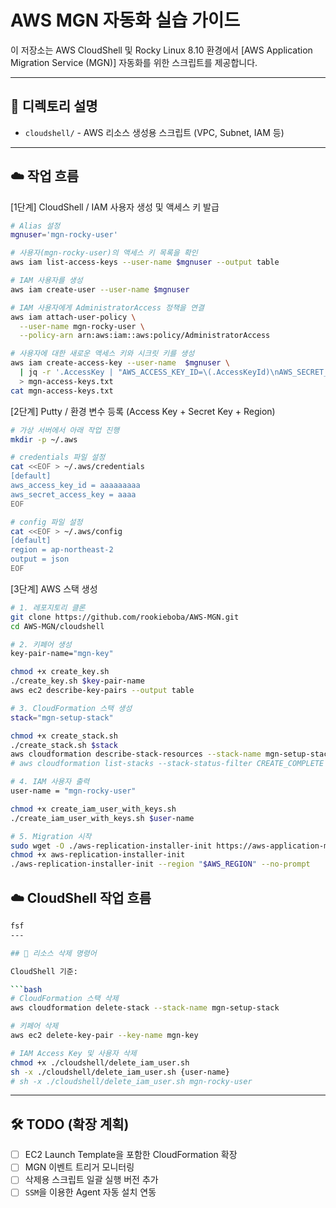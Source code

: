 
# AWS MGN 자동화 실습 가이드

이 저장소는 AWS CloudShell 및 Rocky Linux 8.10 환경에서 [AWS Application Migration Service (MGN)] 자동화를 위한 스크립트를 제공합니다.

---

## 📁 디렉토리 설명

- `cloudshell/` - AWS 리소스 생성용 스크립트 (VPC, Subnet, IAM 등)

---

## ☁️ 작업 흐름

[1단계] CloudShell / IAM 사용자 생성 및 액세스 키 발급
```bash
# Alias 설정
mgnuser='mgn-rocky-user'

# 사용자(mgn-rocky-user)의 액세스 키 목록을 확인
aws iam list-access-keys --user-name $mgnuser --output table

# IAM 사용자를 생성
aws iam create-user --user-name $mgnuser

# IAM 사용자에게 AdministratorAccess 정책을 연결
aws iam attach-user-policy \
  --user-name mgn-rocky-user \
  --policy-arn arn:aws:iam::aws:policy/AdministratorAccess

# 사용자에 대한 새로운 액세스 키와 시크릿 키를 생성
aws iam create-access-key --user-name  $mgnuser \
  | jq -r '.AccessKey | "AWS_ACCESS_KEY_ID=\(.AccessKeyId)\nAWS_SECRET_ACCESS_KEY=\(.SecretAccessKey)"' \
  > mgn-access-keys.txt
cat mgn-access-keys.txt 
```

[2단계] Putty / 환경 변수 등록 (Access Key + Secret Key + Region)
```bash
# 가상 서버에서 아래 작업 진행
mkdir -p ~/.aws

# credentials 파일 설정
cat <<EOF > ~/.aws/credentials
[default]
aws_access_key_id = aaaaaaaaa
aws_secret_access_key = aaaa
EOF

# config 파일 설정
cat <<EOF > ~/.aws/config
[default]
region = ap-northeast-2
output = json
EOF
```

[3단계] AWS 스택 생성 
```bash
# 1. 레포지토리 클론
git clone https://github.com/rookieboba/AWS-MGN.git
cd AWS-MGN/cloudshell

# 2. 키페어 생성
key-pair-name="mgn-key"

chmod +x create_key.sh
./create_key.sh $key-pair-name
aws ec2 describe-key-pairs --output table

# 3. CloudFormation 스택 생성
stack="mgn-setup-stack"

chmod +x create_stack.sh
./create_stack.sh $stack
aws cloudformation describe-stack-resources --stack-name mgn-setup-stack --output table
# aws cloudformation list-stacks --stack-status-filter CREATE_COMPLETE --output table

# 4. IAM 사용자 출력
user-name = "mgn-rocky-user"

chmod +x create_iam_user_with_keys.sh
./create_iam_user_with_keys.sh $user-name

# 5. Migration 시작
sudo wget -O ./aws-replication-installer-init https://aws-application-migration-service-ap-northeast-2.s3.ap-northeast-2.amazonaws.com/latest/linux/aws-replication-installer-init
chmod +x aws-replication-installer-init
./aws-replication-installer-init --region "$AWS_REGION" --no-prompt
```


## ☁️ CloudShell 작업 흐름

```bash
fsf
---

## 🧹 리소스 삭제 명령어

CloudShell 기준:

```bash
# CloudFormation 스택 삭제
aws cloudformation delete-stack --stack-name mgn-setup-stack

# 키페어 삭제
aws ec2 delete-key-pair --key-name mgn-key

# IAM Access Key 및 사용자 삭제
chmod +x ./cloudshell/delete_iam_user.sh
sh -x ./cloudshell/delete_iam_user.sh {user-name}
# sh -x ./cloudshell/delete_iam_user.sh mgn-rocky-user
```

---

## 🛠️ TODO (확장 계획)

- [ ] EC2 Launch Template을 포함한 CloudFormation 확장
- [ ] MGN 이벤트 트리거 모니터링
- [ ] 삭제용 스크립트 일괄 실행 버전 추가
- [ ] `SSM`을 이용한 Agent 자동 설치 연동

